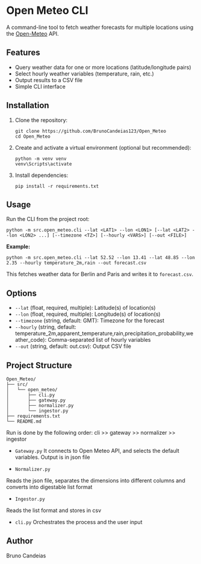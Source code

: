 # Open Meteo CLI

A command-line tool to fetch weather forecasts for multiple locations using the [Open-Meteo](https://open-meteo.com/) API.

## Features

- Query weather data for one or more locations (latitude/longitude pairs)
- Select hourly weather variables (temperature, rain, etc.)
- Output results to a CSV file
- Simple CLI interface

## Installation

1. Clone the repository:
   ```
   git clone https://github.com/BrunoCandeias123/Open_Meteo
   cd Open_Meteo
   ```

2. Create and activate a virtual environment (optional but recommended):
   ```
   python -m venv venv
   venv\Scripts\activate
   ```

3. Install dependencies:
   ```
   pip install -r requirements.txt
   ```

## Usage

Run the CLI from the project root:

```
python -m src.open_meteo.cli --lat <LAT1> --lon <LON1> [--lat <LAT2> --lon <LON2> ...] [--timezone <TZ>] [--hourly <VARS>] [--out <FILE>]
```

**Example:**

```
python -m src.open_meteo.cli --lat 52.52 --lon 13.41 --lat 48.85 --lon 2.35 --hourly temperature_2m,rain --out forecast.csv
```

This fetches weather data for Berlin and Paris and writes it to `forecast.csv`.

## Options

- `--lat` (float, required, multiple): Latitude(s) of location(s)
- `--lon` (float, required, multiple): Longitude(s) of location(s)
- `--timezone` (string, default: GMT): Timezone for the forecast
- `--hourly` (string, default: temperature_2m,apparent_temperature,rain,precipitation_probability,weather_code): Comma-separated list of hourly variables
- `--out` (string, default: out.csv): Output CSV file

## Project Structure

```
Open_Meteo/
├── src/
│   └── open_meteo/
│       ├── cli.py
│       ├── gateway.py
│       ├── normalizer.py
│       └── ingestor.py
├── requirements.txt
└── README.md
```

Run is done by the following order: cli >> gateway >> normalizer >> ingestor

- `Gateway.py` 
It connects to Open Meteo API, and selects the default variables. Output is in json file

- `Normalizer.py` 

Reads the json file, separates the dimensions into different columns and converts into digestable list format

- `Ingestor.py` 

Reads the list format and stores in csv

- `cli.py` 
Orchestrates the process and the user input


## Author

Bruno Candeias
